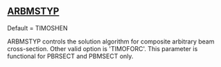 ## [ARBMSTYP](https://nexus.hexagon.com/documentationcenter/bundle/MSC_Nastran_2022.4/page/Nastran_Combined_Book/qrg/parameters/TOC.ARBMSTYP.xhtml)

Default = TIMOSHEN

ARBMSTYP controls the solution algorithm for composite arbitrary beam cross-section. Other valid option is 'TIMOFORC'. This parameter is functional for PBRSECT and PBMSECT only.

